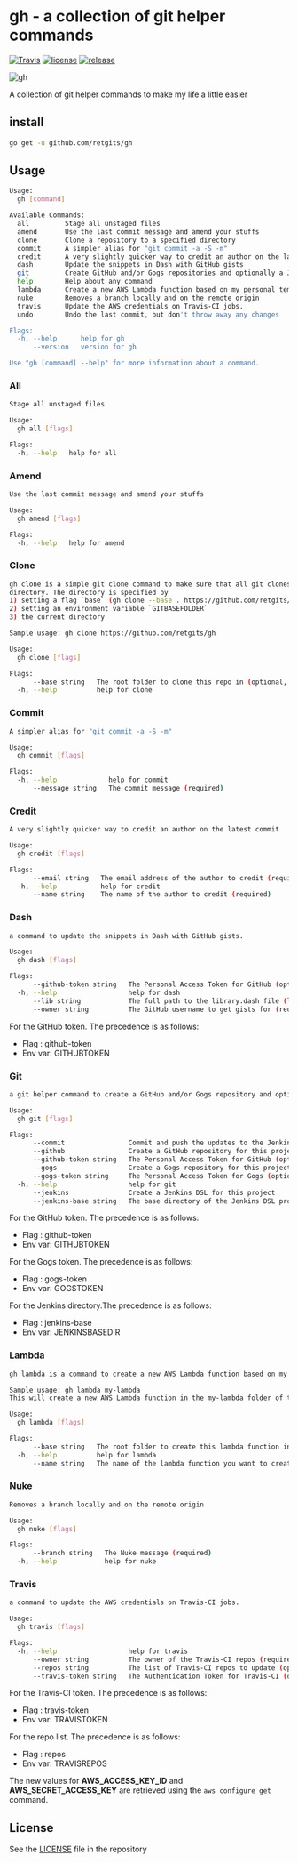 # gh - a collection of git helper commands

[![Travis](https://img.shields.io/travis/retgits/gh.svg?style=flat-square)](https://travis-ci.org/retgits/gh)
[![license](https://img.shields.io/github/license/retgits/gh.svg?style=flat-square)](https://github.com/retgits/gh/blob/master/LICENSE)
[![release](https://img.shields.io/github/release/retgits/gh.svg?style=flat-square)](https://github.com/retgits/gh/releases)

![gh](./gh.png)

A collection of git helper commands to make my life a little easier

## install

```bash
go get -u github.com/retgits/gh
```

## Usage

```bash
Usage:
  gh [command]

Available Commands:
  all         Stage all unstaged files
  amend       Use the last commit message and amend your stuffs
  clone       Clone a repository to a specified directory
  commit      A simpler alias for "git commit -a -S -m"
  credit      A very slightly quicker way to credit an author on the latest commit
  dash        Update the snippets in Dash with GitHub gists
  git         Create GitHub and/or Gogs repositories and optionally a Jenkins job as well.
  help        Help about any command
  lambda      Create a new AWS Lambda function based on my personal templates in the current folder.
  nuke        Removes a branch locally and on the remote origin
  travis      Update the AWS credentials on Travis-CI jobs.
  undo        Undo the last commit, but don't throw away any changes

Flags:
  -h, --help      help for gh
      --version   version for gh

Use "gh [command] --help" for more information about a command.
```

### All

```bash
Stage all unstaged files

Usage:
  gh all [flags]

Flags:
  -h, --help   help for all
```

### Amend

```bash
Use the last commit message and amend your stuffs

Usage:
  gh amend [flags]

Flags:
  -h, --help   help for amend
```

### Clone

```bash
gh clone is a simple git clone command to make sure that all git clones end up in a specified
directory. The directory is specified by
1) setting a flag `base` (gh clone --base . https://github.com/retgits/gh)
2) setting an environment variable `GITBASEFOLDER`
3) the current directory

Sample usage: gh clone https://github.com/retgits/gh

Usage:
  gh clone [flags]

Flags:
      --base string   The root folder to clone this repo in (optional, unless $GITBASEFOLDER is set)
  -h, --help          help for clone
```

### Commit

```bash
A simpler alias for "git commit -a -S -m"

Usage:
  gh commit [flags]

Flags:
  -h, --help             help for commit
      --message string   The commit message (required)
```

### Credit

```bash
A very slightly quicker way to credit an author on the latest commit

Usage:
  gh credit [flags]

Flags:
      --email string   The email address of the author to credit (required)
  -h, --help           help for credit
      --name string    The name of the author to credit (required)
```

### Dash

```bash
a command to update the snippets in Dash with GitHub gists.

Usage:
  gh dash [flags]

Flags:
      --github-token string   The Personal Access Token for GitHub (optional)
  -h, --help                  help for dash
      --lib string            The full path to the library.dash file (like /Users/username/Library/Application Support/Dash/library.dash)
      --owner string          The GitHub username to get gists for (required)
```

For the GitHub token. The precedence is as follows:

* Flag   : github-token
* Env var: GITHUBTOKEN

### Git

```bash
a git helper command to create a GitHub and/or Gogs repository and optionally a Jenkins job as well.

Usage:
  gh git [flags]

Flags:
      --commit                Commit and push the updates to the Jenkins DSL project
      --github                Create a GitHub repository for this project
      --github-token string   The Personal Access Token for GitHub (optional)
      --gogs                  Create a Gogs repository for this project
      --gogs-token string     The Personal Access Token for Gogs (optional)
  -h, --help                  help for git
      --jenkins               Create a Jenkins DSL for this project
      --jenkins-base string   The base directory of the Jenkins DSL project (optional)
```

For the GitHub token. The precedence is as follows:

* Flag   : github-token
* Env var: GITHUBTOKEN

For the Gogs token. The precedence is as follows:

* Flag   : gogs-token
* Env var: GOGSTOKEN

For the Jenkins directory.The precedence is as follows:

* Flag   : jenkins-base
* Env var: JENKINSBASEDIR

### Lambda

```bash
gh lambda is a command to create a new AWS Lambda function based on my personal templates in the current folder

Sample usage: gh lambda my-lambda
This will create a new AWS Lambda function in the my-lambda folder of this directory

Usage:
  gh lambda [flags]

Flags:
      --base string   The root folder to create this lambda function in (optional, will default to current folder)
  -h, --help          help for lambda
      --name string   The name of the lambda function you want to create (required)
```

### Nuke

```bash
Removes a branch locally and on the remote origin

Usage:
  gh nuke [flags]

Flags:
      --branch string   The Nuke message (required)
  -h, --help            help for nuke
```

### Travis

```bash
a command to update the AWS credentials on Travis-CI jobs.

Usage:
  gh travis [flags]

Flags:
  -h, --help                  help for travis
      --owner string          The owner of the Travis-CI repos (required)
      --repos string          The list of Travis-CI repos to update (optional, must be a comma separated list)
      --travis-token string   The Authentication Token for Travis-CI (optional)
```

For the Travis-CI token. The precedence is as follows:

* Flag   : travis-token
* Env var: TRAVISTOKEN

For the repo list. The precedence is as follows:

* Flag   : repos
* Env var: TRAVISREPOS

The new values for **AWS_ACCESS_KEY_ID** and **AWS_SECRET_ACCESS_KEY** are retrieved using the `aws configure get` command.

## License

See the [LICENSE](./LICENSE) file in the repository